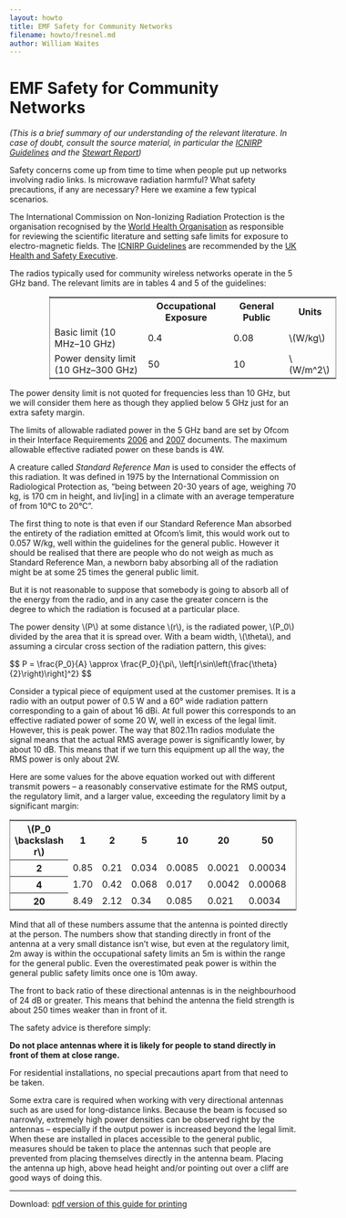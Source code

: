 ```yaml
---
layout: howto
title: EMF Safety for Community Networks
filename: howto/fresnel.md
author: William Waites
---
```

EMF Safety for Community Networks
=================================

*(This is a brief summary of our understanding of the relevant
  literature. In case of doubt, consult the source material, in
  particular the [ICNIRP Guidelines] and the [Stewart Report])*

Safety concerns come up from time to time when people put up networks
involving radio links. Is microwave radiation harmful? What safety
precautions, if any are necessary? Here we examine a few typical
scenarios.

The International Commission on Non-Ionizing Radiation Protection is the
organisation recognised by the [World Health Organisation] as
responsible for reviewing the scientific literature and setting safe
limits for exposure to electro-magnetic fields. The [ICNIRP
Guidelines] are recommended by the [UK Health and
Safety Executive].

The radios typically used for community wireless networks operate in the
5 GHz band. The relevant limits are in tables 4 and 5 of the guidelines:

<div style="width: 100%; margin-bottom: 1em; margin-left: 5em;">
 <table style="border: 1px dotted black">
  <tr><td></td><th>Occupational Exposure</th><th>General Public</th><th>Units</th></tr>
  <tr><td>Basic limit (10 MHz–10 GHz)</td><td>0.4</td><td>0.08</td><td>\(W/kg\)</td></tr>
  <tr><td>Power density limit (10 GHz–300 GHz)</td><td>50</td><td>10</td><td>\(W/m^2\)</td></tr>
 </table>
</div>

The power density limit is not quoted for frequencies less than 10 GHz,
but we will consider them here as though they applied below 5 GHz just
for an extra safety margin.

The limits of allowable radiated power in the 5 GHz band are set by
Ofcom in their Interface Requirements [2006] and
[2007] documents. The maximum allowable effective radiated
power on these bands is 4W.

A creature called *Standard Reference Man* is used to consider the
effects of this radiation. It was defined in 1975 by the International
Commission on Radiological Protection as, “being between 20-30 years of
age, weighing 70 kg, is 170 cm in height, and liv[ing] in a climate with
an average temperature of from 10°C to 20°C”.

The first thing to note is that even if our Standard Reference Man
absorbed the entirety of the radiation emitted at Ofcom’s limit, this
would work out to 0.057 W/kg, well within the guidelines for the general
public. However it should be realised that there are people who do not
weigh as much as Standard Reference Man, a newborn baby absorbing all of
the radiation might be at some 25 times the general public limit.

But it is not reasonable to suppose that somebody is going to absorb all
of the energy from the radio, and in any case the greater concern is the
degree to which the radiation is focused at a particular place.

The power density \\(P\\) at some distance \\(r\\), is the radiated
power, \\(P_0\\) divided by the area that it is spread over. With a
beam width, \\(\theta\\), and assuming a circular cross section of the
radiation pattern, this gives:

<div>
$$
P = \frac{P_0}{A} 
  \approx \frac{P_0}{\pi\, \left[r\sin\left(\frac{\theta}{2}\right)\right]^2}
$$
</div>

Consider a typical piece of equipment used at the customer premises. It
is a radio with an output power of 0.5 W and a 60° wide radiation
pattern corresponding to a gain of about 16 dBi. At full power this
corresponds to an effective radiated power of some 20 W, well in excess
of the legal limit. However, this is peak power. The way that 802.11n
radios modulate the signal means that the actual RMS average power is
significantly lower, by about 10 dB. This means that if we turn this
equipment up all the way, the RMS power is only about 2W.

Here are some values for the above equation worked out with different
transmit powers – a reasonably conservative estimate for the RMS output,
the regulatory limit, and a larger value, exceeding the regulatory limit
by a significant margin:

<div style="width: 100%; margin-bottom: 1em;">
 <table style="width: 100%; border: 1px dotted black">
  <tr><th>\(P_0 \backslash r\)</th>
      <th>1</th>
      <th>2</th>
      <th>5</th>
      <th>10</th>
      <th>20</th>
      <th>50</th>
      <th>100</th></tr>
  <tr><th>2</th>
      <td>0.85</td>
      <td>0.21</td>
      <td>0.034</td>
      <td>0.0085</td>
      <td>0.0021</td>
      <td>0.00034</td>
      <td>0.000085</td></tr>
  <tr><th>4</th>
      <td>1.70</td>
      <td>0.42</td>
      <td>0.068</td>
      <td>0.017</td>
      <td>0.0042</td>
      <td>0.00068</td>
      <td>0.00017</td></tr>
  <tr><th>20</th>
      <td>8.49</td>
      <td>2.12</td>
      <td>0.34</td>
      <td>0.085</td>
      <td>0.021</td>
      <td>0.0034</td>
      <td>0.00085</td></tr>
 </table>
</div>

Mind that all of these numbers assume that the antenna is pointed
directly at the person. The numbers show that standing directly in front
of the antenna at a very small distance isn’t wise, but even at the
regulatory limit, 2m away is within the occupational safety limits an 5m
is within the range for the general public. Even the overestimated peak
power is within the general public safety limits once one is 10m away.

The front to back ratio of these directional antennas is in the
neighbourhood of 24 dB or greater. This means that behind the antenna
the field strength is about 250 times weaker than in front of it.

The safety advice is therefore simply:

**Do not place antennas where it is likely for people to stand directly
in front of them at close range.**

For residential installations, no special precautions apart from that
need to be taken.

Some extra care is required when working with very directional antennas
such as are used for long-distance links. Because the beam is focused so
narrowly, extremely high power densities can be observed right by the
antennas – especially if the output power is increased beyond the legal
limit. When these are installed in places accessible to the general
public, measures should be taken to place the antennas such that people
are prevented from placing themselves directly in the antenna beam.
Placing the antenna up high, above head height and/or pointing out over
a cliff are good ways of doing this.

----
Download: [pdf version of this guide for printing]

[World Health Organisation]: http://www.who.int/peh-emf/standards/en/
[ICNIRP Guidelines]: http://www.icnirp.org/documents/emfgdl.pdf
[UK Health and Safety Executive]: http://www.hse.gov.uk/radiation/nonionising/faqs.htm#q4
[2006]: http://stakeholders.ofcom.org.uk/binaries/spectrum/spectrum-policy-area/spectrum-management/research-guidelines-tech-info/interface-requirements/uk2006.pdf
[2007]: http://stakeholders.ofcom.org.uk/binaries/spectrum/spectrum-policy-area/spectrum-management/research-guidelines-tech-info/interface-requirements/uk_interface_2007.pdf
[pdf version of this guide for printing]: emf.pdf
[Stewart Report]: http://www.iegmp.org.uk/report/text.htm
